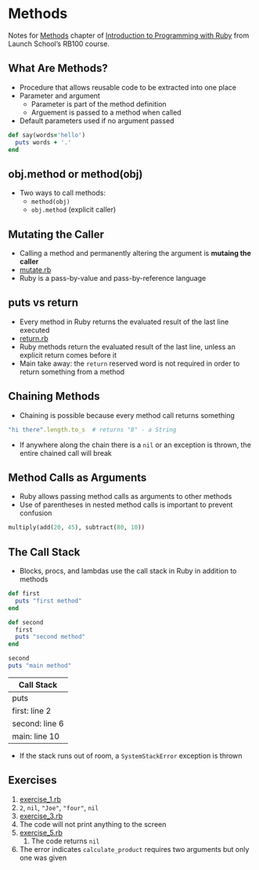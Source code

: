# Methods

Notes for [Methods](https://launchschool.com/books/ruby/read/methods) chapter of [Introduction to Programming with Ruby](https://launchschool.com/books/ruby) from Launch School’s RB100 course.

## What Are Methods?
* Procedure that allows reusable code to be extracted into one place
* Parameter and argument
  * Parameter is part of the method definition
  * Arguement is passed to a method when called
* Default parameters used if no argument passed
```ruby
def say(words='hello')
  puts words + '.'
end
```
## obj.method or method(obj)
* Two ways to call methods:
  * `method(obj)`
  * `obj.method` (explicit caller)

## Mutating the Caller
* Calling a method and permanently altering the argument is **mutaing the caller**
* [mutate.rb](mutate.rb)
* Ruby is a pass-by-value and pass-by-reference language

## puts vs return
* Every method in Ruby returns the evaluated result of the last line executed
* [return.rb](return.rb)
* Ruby methods return the evaluated result of the last line, unless an explicit return comes before it
* Main take away: the `return` reserved word is not required in order to return something from a method

## Chaining Methods
* Chaining is possible because every method call returns something
```ruby
"hi there".length.to_s  # returns "8" - a String
```
* If anywhere along the chain there is a `nil` or an exception is thrown, the entire chained call will break

## Method Calls as Arguments
* Ruby allows passing method calls as arguments to other methods
* Use of parentheses in nested method calls is important to prevent confusion
```ruby
multiply(add(20, 45), subtract(80, 10))
```

## The Call Stack
* Blocks, procs, and lambdas use the call stack in Ruby in addition to methods
```ruby
def first
  puts "first method"
end

def second
  first
  puts "second method"
end

second
puts "main method"
```

| Call Stack     |
| ---            |
| puts           |
| first: line 2  |
| second: line 6 |
| main: line 10  |

* If the stack runs out of room, a `SystemStackError` exception is thrown

## Exercises
1. [exercise_1.rb](exercise_1.rb)
1. `2`, `nil`, `"Joe"`, `"four"`, `nil`
1. [exercise_3.rb](exercise_3.rb)
1. The code will not print anything to the screen
1. [exercise_5.rb](exercise_5.rb)
   1. The code returns `nil`
1. The error indicates `calculate_product` requires two arguments but only one was given
